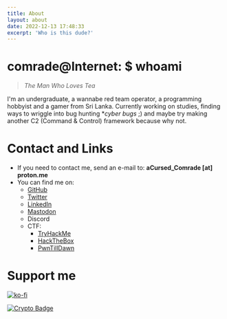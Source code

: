 ```yaml
---
title: About
layout: about
date: 2022-12-13 17:48:33
excerpt: 'Who is this dude?'
---
```

# comrade@Internet: $ whoami

> *The Man Who Loves Tea*

I'm an undergraduate, a wannabe red team operator, a programming hobbyist and a gamer from Sri Lanka. Currently working on studies, finding ways to wriggle into bug hunting **cyber bugs* ;) and maybe try making another C2 (Command & Control) framework because why not.

# Contact and Links

- If you need to contact me, send an e-mail to: **aCursed_Comrade [at] proton.me**
- You can find me on:
  - [GitHub](https://github.com/aCursedComrade)
  - [Twitter](https://twitter.com/aCursed_Comrade)
  - [LinkedIn](https://www.linkedin.com/in/loshana-aloka/)
  - [Mastodon](https://wetdry.world/@aCursedComrade)
  - Discord
  - CTF:
    - [TryHackMe](https://tryhackme.com/p/aCursedComrade)
    - [HackTheBox](https://app.hackthebox.com/profile/719962)
    - [PwnTillDawn](https://online.pwntilldawn.com/Achievements/3351)

# Support me

[![ko-fi](https://ko-fi.com/img/githubbutton_sm.svg)](https://ko-fi.com/L4L1LO1CI)

[![Crypto Badge](https://img.shields.io/badge/Crypto-Donate-blue?style=for-the-badge&logo=monero)](https://trocador.app/anonpay/?ticker_to=xmr&network_to=Mainnet&address=84y7YtrP4xTMGBMKfy4EcgF3woKLzxK9GFamBsWsAN9gPoH6eVsDbcfSnA5CeXUaHBGBJYtu6JpLcQWsd89bJdExPbgg3qq&donation=True&name=Loshana+Aloka&description=Thank+you+%3A%29&email=aCursed_Comrade@proton.me&ref=OcWCE4CwFy&ticker_from=xmr&network_from=Mainnet&bgcolor=True)
